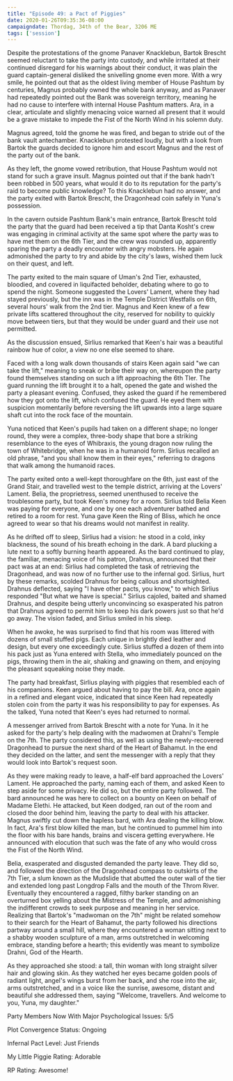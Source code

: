```yaml
---
title: "Episode 49: a Pact of Piggies"
date: 2020-01-26T09:35:36-08:00
campaigndate: Thordag, 34th of the Bear, 3206 ME
tags: ['session']
---
```


Despite the protestations of the gnome Panaver Knacklebun, Bartok Brescht seemed reluctant to take
the party into custody, and while irritated at their continued disregard for his warnings about
their conduct, it was plain the guard captain-general disliked the snivelling gnome even more. With
a wry smile, he pointed out that as the oldest living member of House Pashtum by centuries, Magnus
probably owned the whole bank anyway, and as Panaver had repeatedly pointed out the Bank was
sovereign territory, meaning he had no cause to interfere with internal House Pashtum matters. Ara,
in a clear, articulate and slightly menacing voice warned all present that it would be a grave
mistake to impede the Fist of the North Wind in his solemn duty.

Magnus agreed, told the gnome he was fired, and began to stride out of the bank vault antechamber.
Knacklebun protested loudly, but with a look from Bartok the guards decided to ignore him and escort
Magnus and the rest of the party out of the bank.

As they left, the gnome vowed retribution, that House Pashtum would not stand for such a grave
insult. Magnus pointed out that if the bank hadn't been robbed in 500 years, what would it do to its
reputation for the party's raid to become public knowledge? To this Knacklebun had no answer, and
the party exited with Bartok Brescht, the Dragonhead coin safely in Yuna's possession.

In the cavern outside Pashtum Bank's main entrance, Bartok Brescht told the party that the guard had
been received a tip that Danta Kosht's crew was engaging in criminal activity at the same spot where
the party was to have met them on the 6th Tier, and the crew was rounded up, apparently sparing the
party a deadly encounter with angry mobsters. He again admonished the party to try and abide by the
city's laws, wished them luck on their quest, and left.

The party exited to the main square of Uman's 2nd Tier, exhausted, bloodied, and covered in
liquifacted beholder, debating where to go to spend the night. Someone suggested the Lovers'
Lament, where they had stayed previously, but the inn was in the Temple District Westfalls on 6th,
several hours' walk from the 2nd tier. Magnus and Keen knew of a few private lifts scattered
throughout the city, reserved for nobility to quickly move between tiers, but that they would be
under guard and their use not permitted.

As the discussion ensued, Sirlius remarked that Keen's hair was a beautiful rainbow hue
of color, a view no one else seemed to share.

Faced with a long walk down thousands of stairs Keen again said "we can take the lift," meaning to
sneak or bribe their way on, whereupon the party found themselves standing on such a lift
approaching the 6th TIer. The guard running the lift brought it to a halt, opened the gate and
wished the party a pleasant evening. Confused, they asked the guard if he remembered how they got
onto the lift, which confused the guard. He eyed them with suspicion momentarily before reversing
the lift upwards into a large square shaft cut into the rock face of the mountain.

Yuna noticed that Keen's pupils had taken on a different shape; no longer round, they were a
complex, three-body shape that bore a striking resemblance to the eyes of Whibraxis, the young
dragon now ruling the town of Whitebridge, when he was in a humanoid form. Sirlius recalled an old
phrase, "and you shall know them in their eyes," referring to dragons that walk among the humanoid
races.

The party exited onto a well-kept thoroughfare on the 6th, just east of the Grand Stair, and
travelled west to the temple district, arriving at the Lovers' Lament. Belia, the proprietress,
seemed unenthused to receive the troublesome party, but took Keen's money for a room. Sirlius told
Belia Keen was paying for everyone, and one by one each adventurer bathed and retired to a room for
rest. Yuna gave Keen the Ring of Bliss, which he once agreed to wear so that his dreams would not
manifest in reality.

As he drifted off to sleep, Sirlius had a vision: he stood in a cold, inky blackness, the sound of
his breath echoing in the dark. A bard plucking a lute next to a softly burning hearth appeared. As
the bard continued to play, the familiar, menacing voice of his patron, Drahnus, announced that
their pact was at an end: Sirlius had completed the task of retrieving the Dragonhead, and was now
of no further use to the infernal god.  Sirlius, hurt by these remarks, scolded Drahnus for being
callous and shortsighted. Drahnus deflected, saying "I have other pacts, you know," to which Sirlius
responded "But what we have is special." Sirlius cajoled, baited and shamed Drahnus, and despite
being utterly unconvincing so exasperated his patron that Drahnus agreed to permit him to keep his
dark powers just so that he'd go away. The vision faded, and Sirlius smiled in his sleep.

When he awoke, he was surprised to find that his room was littered with dozens of small stuffed
pigs.  Each unique in brightly died leather and design, but every one exceedingly cute. Sirlius
stuffed a dozen of them into his pack just as Yuna entered with Stella, who immediately pounced on
the pigs, throwing them in the air, shaking and gnawing on them, and enjoying the pleasant squeaking
noise they made.

The party had breakfast, Sirlius playing with piggies that resembled each of his companions. Keen
argued about having to pay the bill. Ara, once again in a refined and elegant voice, indicated that
since Keen had repeatedly stolen coin from the party it was his responsibility to pay for expenses.
As the talked, Yuna noted that Keen's eyes had returned to normal.

A messenger arrived from Bartok Brescht with a note for Yuna. In it he asked for the party's help
dealing with the madwomen at Drahni's Temple on the 7th. The party considered this, as well as using
the newly-recovered Dragonhead to pursue the next shard of the Heart of Bahamut. In the end they
decided on the latter, and sent the messenger with a reply that they would look into Bartok's
request soon.

As they were making ready to leave, a half-elf bard approached the Lovers' Lament. He approached the
party, naming each of them, and asked Keen to step aside for some privacy. He did so, but the entire
party followed. The bard announced he was here to collect on a bounty on Keen on behalf of Madame
Elethi. He attacked, but Keen dodged, ran out of the room and closed the door behind him, leaving
the party to deal with his attacker. Magnus swiftly cut down the hapless bard, with Ara dealing the
killing blow. In fact, Ara's first blow killed the man, but he continued to pummel him into the
floor with his bare hands, brains and viscera getting everywhere. He announced with elocution that
such was the fate of any who would cross the Fist of the North Wind.

Belia, exasperated and disgusted demanded the party leave. They did so, and followed the direction
of the Dragonhead compass to outskirts of the 7th Tier, a slum known as the Mudslide that abutted
the outer wall of the tier and extended long past Longdrop Falls and the mouth of the Throm River.
Eventually they encountered a ragged, filthy barker standing on an overturned box yelling about the
Mistress of the Temple, and admonishing the indifferent crowds to seek purpose and meaning in her
service. Realizing that Bartok's "madwoman on the 7th" might be related somehow to their search for
the Heart of Bahamut, the party followed his directions partway around a small hill, where they
encountered a woman sitting next to a shabby wooden sculpture of a man, arms outstretched in
welcoming embrace, standing before a hearth; this evidently was meant to symbolize  Drahni, God of
the Hearth.

As they approached she stood: a tall, thin woman with long straight silver hair and glowing skin. As
they watched her eyes became golden pools of radiant light, angel's wings burst from her back, and
she rose into the air, arms outstretched, and in a voice like the sunrise, awesome, distant and
beautiful she addressed them, saying "Welcome, travellers. And welcome to you, Yuna, my daughter."


Party Members Now With Major Psychological Issues: 5/5

Plot Convergence Status: Ongoing

Infernal Pact Level: Just Friends

My Little Piggie Rating: Adorable

RP Rating: Awesome!
